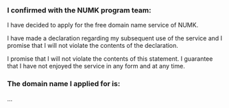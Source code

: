 ### I confirmed with the NUMK program team:
I have decided to apply for the free domain name service of NUMK.

I have made a declaration regarding my subsequent use of the service and I promise that I will not violate the contents of the declaration.

I promise that I will not violate the contents of this statement. I guarantee that I have not enjoyed the service in any form and at any time.

### The domain name I applied for is:

...
